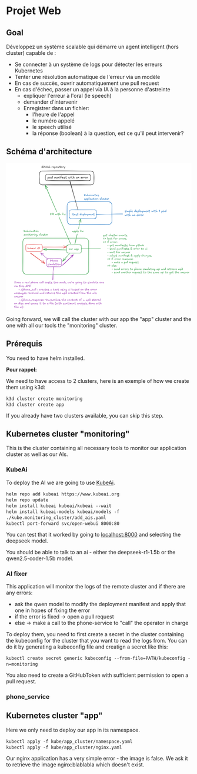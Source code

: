 # Projet Web

## Goal

Développez un système scalable qui démarre un agent intelligent (hors cluster) capable de :

- Se connecter à un système de logs pour détecter les erreurs Kubernetes
- Tenter une résolution automatique de l'erreur via un modèle
- En cas de succès, ouvrir automatiquement une pull request
- En cas d'échec, passer un appel via IA à la personne d'astreinte
   - expliquer l'erreur à l'oral (le speech)
    - demander d'intervenir
    - Enregistrer dans un fichier:
        - l'heure de l'appel
        - le numéro appelé
        - le speech utilisé
        - la réponse (boolean) à la question, est ce qu'il peut intervenir?


## Schéma d'architecture

![Architectural diagram](./diagram.png)

Going forward, we will call the cluster with our app the "app" cluster and the one with all our tools the "monitoring" cluster.

## Prérequis

You need to have helm installed.

**Pour rappel:**

We need to have access to 2 clusters, here is an exemple of how we create them using k3d:
```
k3d cluster create monitoring
k3d cluster create app
```
If you already have two clusters available, you can skip this step.

## Kubernetes cluster "monitoring"


This is the cluster containing all necessary tools to monitor our application cluster as well as our AIs.

### KubeAi

To deploy the AI we are going to use [KubeAi](https://www.kubeai.org/).

```
helm repo add kubeai https://www.kubeai.org
helm repo update
helm install kubeai kubeai/kubeai --wait
helm install kubeai-models kubeai/models -f ./kube.monitoring_cluster/add_ais.yaml
kubectl port-forward svc/open-webui 8000:80
```

You can test that it worked by going to [localhost:8000](http://localhost:8000) and selecting the deepseek model.

You should be able to talk to an ai - either the deepseek-r1-1.5b or the qwen2.5-coder-1.5b model.

### AI fixer

This application will monitor the logs of the remote cluster and if there are any errors:
- ask the qwen model to modify the deployment manifest and apply that one in hopes of fixing the error
- if the error is fixed -> open a pull request
- else -> make a call to the phone-service to "call" the operator in charge

To deploy them, you need to first create a secret in the cluster containing the kubeconfig for the cluster that you want to read the logs from.
You can do it by generating a kubeconfig file and creatign a secret like this:
```
kubectl create secret generic kubeconfig --from-file=PATH/kubeconfig -n=monitoring
```

You also need to create a GitHubToken with sufficient permission to open a pull request.

### phone_service


## Kubernetes cluster "app"

Here we only need to deploy our app in its namespace.

```
kubectl apply -f kube/app_cluster/namespace.yaml
kubectl apply -f kube/app_cluster/nginx.yaml
```

Our nginx application has a very simple error - the image is false. We ask it to retrieve the image nginx:blablabla which doesn't exist.